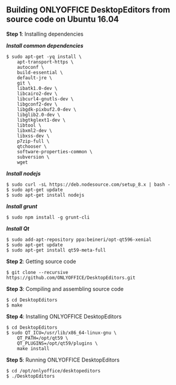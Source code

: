 ## Building ONLYOFFICE DesktopEditors from source code on Ubuntu 16.04

**Step 1**: Installing dependencies

***Install common dependencies***
```
$ sudo apt-get -yq install \
	apt-transport-https \
	autoconf \
	build-essential \
	default-jre \
	git \
	libatk1.0-dev \
	libcairo2-dev \
	libcurl4-gnutls-dev \
	libgconf2-dev \
	libgdk-pixbuf2.0-dev \
	libglib2.0-dev \
	libgtkglext1-dev \
	libtool \
	libxml2-dev \
	libxss-dev \
	p7zip-full \
	qtchooser \
	software-properties-common \
	subversion \
	wget
```	
***Install nodejs***
```
$ sudo curl -sL https://deb.nodesource.com/setup_8.x | bash -
$ sudo apt-get update
$ sudo apt-get install nodejs
```

***Install grunt***
```
$ sudo npm install -g grunt-cli
```

***Install Qt***
```
$ sudo add-apt-repository ppa:beineri/opt-qt596-xenial
$ sudo apt-get update
$ sudo apt-get install qt59-meta-full
```

**Step 2**: Getting source code
```
$ git clone --recursive https://github.com/ONLYOFFICE/DesktopEditors.git
```

**Step 3**: Compiling and assembling source code
```
$ cd DesktopEditors
$ make
```

**Step 4**: Installing ONLYOFFICE DesktopEditors
```
$ cd DesktopEditors
$ sudo QT_ICU=/usr/lib/x86_64-linux-gnu \
	QT_PATH=/opt/qt59 \
	QT_PLUGINS=/opt/qt59/plugins \
	make install
```

**Step 5**: Running ONLYOFFICE DesktopEditors
```
$ cd /opt/onlyoffice/desktopeditors
$ ./DesktopEditors
```